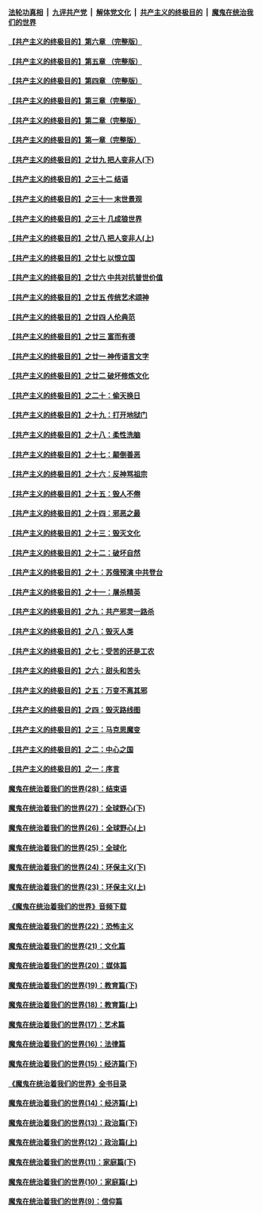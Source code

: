 

####  [法轮功真相](../../../../basic/blob/master/README.md?t=04020101) &nbsp;|&nbsp; [九评共产党](../../../../9ping.md/blob/master/README.md?t=04020101) &nbsp;|&nbsp; [解体党文化](../../../../jtdwh.md/blob/master/README.md?t=04020101)  &nbsp;|&nbsp; [共产主义的终极目的](../../../../gczydzjmd.md/blob/master/README.md?t=04020101) &nbsp;|&nbsp; [魔鬼在统治我们的世界](../../../../mgztzwmdsj.md/blob/master/README.md?t=04020101) 

#### [【共产主义的终极目的】第六章 （完整版）](../pages/nsc422/n11428913.md?t=04020101) 

#### [【共产主义的终极目的】第五章 （完整版）](../pages/nsc422/n11428912.md?t=04020101) 

#### [【共产主义的终极目的】第四章 （完整版）](../pages/nsc422/n11428907.md?t=04020101) 

#### [【共产主义的终极目的】第三章（完整版）](../pages/nsc422/n11428848.md?t=04020101) 

#### [【共产主义的终极目的】第二章（完整版）](../pages/nsc422/n11428831.md?t=04020101) 

#### [【共产主义的终极目的】第一章（完整版）](../pages/nsc422/n11417651.md?t=04020101) 

#### [【共产主义的终极目的】之廿九 把人变非人(下)](../pages/nsc422/n11344140.md?t=04020101) 

#### [【共产主义的终极目的】之三十二 结语](../pages/nsc422/n11360535.md?t=04020101) 

#### [【共产主义的终极目的】之三十一 末世景观](../pages/nsc422/n11351129.md?t=04020101) 

#### [【共产主义的终极目的】之三十 几成狼世界](../pages/nsc422/n11348280.md?t=04020101) 

#### [【共产主义的终极目的】之廿八 把人变非人(上)](../pages/nsc422/n11340492.md?t=04020101) 

#### [【共产主义的终极目的】之廿七 以恨立国](../pages/nsc422/n11336944.md?t=04020101) 

#### [【共产主义的终极目的】之廿六 中共对抗普世价值](../pages/nsc422/n11324785.md?t=04020101) 

#### [【共产主义的终极目的】之廿五 传统艺术颂神](../pages/nsc422/n11296396.md?t=04020101) 

#### [【共产主义的终极目的】之廿四 人伦典范](../pages/nsc422/n11296397.md?t=04020101) 

#### [【共产主义的终极目的】之廿三 富而有德](../pages/nsc422/n11283598.md?t=04020101) 

#### [【共产主义的终极目的】之廿一 神传语言文字](../pages/nsc422/n11263265.md?t=04020101) 

#### [【共产主义的终极目的】之廿二 破坏修炼文化](../pages/nsc422/n11245728.md?t=04020101) 

#### [【共产主义的终极目的】之二十：偷天换日](../pages/nsc422/n11238846.md?t=04020101) 

#### [【共产主义的终极目的】之十九：打开地狱门](../pages/nsc422/n11206376.md?t=04020101) 

#### [【共产主义的终极目的】之十八：柔性洗脑](../pages/nsc422/n11199994.md?t=04020101) 

#### [【共产主义的终极目的】之十七：颠倒善恶](../pages/nsc422/n11179782.md?t=04020101) 

#### [【共产主义的终极目的】之十六：反神骂祖宗](../pages/nsc422/n11166798.md?t=04020101) 

#### [【共产主义的终极目的】之十五：毁人不倦](../pages/nsc422/n11166792.md?t=04020101) 

#### [【共产主义的终极目的】之十四：邪恶之最](../pages/nsc422/n11150249.md?t=04020101) 

#### [【共产主义的终极目的】之十三：毁灭文化](../pages/nsc422/n11135227.md?t=04020101) 

#### [【共产主义的终极目的】之十二：破坏自然](../pages/nsc422/n11135214.md?t=04020101) 

#### [【共产主义的终极目的】之十：苏俄预演 中共登台](../pages/nsc422/n11118424.md?t=04020101) 

#### [【共产主义的终极目的】之十一：屠杀精英](../pages/nsc422/n11118442.md?t=04020101) 

#### [【共产主义的终极目的】之九：共产邪灵一路杀](../pages/nsc422/n11114139.md?t=04020101) 

#### [【共产主义的终极目的】之八：毁灭人类](../pages/nsc422/n11108503.md?t=04020101) 

#### [【共产主义的终极目的】之七：受苦的还是工农](../pages/nsc422/n11101809.md?t=04020101) 

#### [【共产主义的终极目的】之六：甜头和苦头](../pages/nsc422/n11096971.md?t=04020101) 

#### [【共产主义的终极目的】之五：万变不离其邪](../pages/nsc422/n11091285.md?t=04020101) 

#### [【共产主义的终极目的】之四：毁灭路线图](../pages/nsc422/n11086284.md?t=04020101) 

#### [【共产主义的终极目的】之三：马克思魔变](../pages/nsc422/n11061941.md?t=04020101) 

#### [【共产主义的终极目的】之二：中心之国](../pages/nsc422/n11047728.md?t=04020101) 

#### [【共产主义的终极目的】之一：序言](../pages/nsc422/n11086077.md?t=04020101) 

#### [魔鬼在统治着我们的世界(28)：结束语](../pages/nsc422/n10936246.md?t=04020101) 

#### [魔鬼在统治着我们的世界(27)：全球野心(下)](../pages/nsc422/n10928319.md?t=04020101) 

#### [魔鬼在统治着我们的世界(26)：全球野心(上)](../pages/nsc422/n10900318.md?t=04020101) 

#### [魔鬼在统治着我们的世界(25)：全球化](../pages/nsc422/n10788205.md?t=04020101) 

#### [魔鬼在统治着我们的世界(24)：环保主义(下)](../pages/nsc422/n10695307.md?t=04020101) 

#### [魔鬼在统治着我们的世界(23)：环保主义(上)](../pages/nsc422/n10688613.md?t=04020101) 

#### [《魔鬼在统治着我们的世界》音频下载](../pages/nsc422/n10635553.md?t=04020101) 

#### [魔鬼在统治着我们的世界(22)：恐怖主义](../pages/nsc422/n10614727.md?t=04020101) 

#### [魔鬼在统治着我们的世界(21)：文化篇](../pages/nsc422/n10597706.md?t=04020101) 

#### [魔鬼在统治着我们的世界(20)：媒体篇](../pages/nsc422/n10586579.md?t=04020101) 

#### [魔鬼在统治着我们的世界(19)：教育篇(下)](../pages/nsc422/n10564808.md?t=04020101) 

#### [魔鬼在统治着我们的世界(18)：教育篇(上)](../pages/nsc422/n10526970.md?t=04020101) 

#### [魔鬼在统治着我们的世界(17)：艺术篇](../pages/nsc422/n10499093.md?t=04020101) 

#### [魔鬼在统治着我们的世界(16)：法律篇](../pages/nsc422/n10485969.md?t=04020101) 

#### [魔鬼在统治着我们的世界(15)：经济篇(下)](../pages/nsc422/n10469975.md?t=04020101) 

#### [《魔鬼在统治着我们的世界》全书目录](../pages/nsc422/n10464261.md?t=04020101) 

#### [魔鬼在统治着我们的世界(14)：经济篇(上)](../pages/nsc422/n10457370.md?t=04020101) 

#### [魔鬼在统治着我们的世界(13)：政治篇(下)](../pages/nsc422/n10448270.md?t=04020101) 

#### [魔鬼在统治着我们的世界(12)：政治篇(上)](../pages/nsc422/n10444576.md?t=04020101) 

#### [魔鬼在统治着我们的世界(11)：家庭篇(下)](../pages/nsc422/n10440961.md?t=04020101) 

#### [魔鬼在统治着我们的世界(10)：家庭篇(上)](../pages/nsc422/n10435448.md?t=04020101) 

#### [魔鬼在统治着我们的世界(9)：信仰篇](../pages/nsc422/n10432159.md?t=04020101) 

